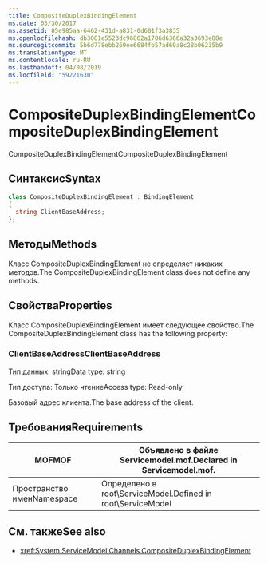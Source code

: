 ```yaml
---
title: CompositeDuplexBindingElement
ms.date: 03/30/2017
ms.assetid: 05e985aa-6462-431d-a831-0d601f3a3835
ms.openlocfilehash: db3081e5523dc96862a1706d6366a32a3693e88e
ms.sourcegitcommit: 5b6d778ebb269ee6684fb57ad69a8c28b06235b9
ms.translationtype: MT
ms.contentlocale: ru-RU
ms.lasthandoff: 04/08/2019
ms.locfileid: "59221630"
---
```

# <a name="compositeduplexbindingelement"></a><span data-ttu-id="8eb96-102">CompositeDuplexBindingElement</span><span class="sxs-lookup"><span data-stu-id="8eb96-102">CompositeDuplexBindingElement</span></span>
<span data-ttu-id="8eb96-103">CompositeDuplexBindingElement</span><span class="sxs-lookup"><span data-stu-id="8eb96-103">CompositeDuplexBindingElement</span></span>  
  
## <a name="syntax"></a><span data-ttu-id="8eb96-104">Синтаксис</span><span class="sxs-lookup"><span data-stu-id="8eb96-104">Syntax</span></span>  
  
```csharp
class CompositeDuplexBindingElement : BindingElement  
{  
  string ClientBaseAddress;  
};  
```  
  
## <a name="methods"></a><span data-ttu-id="8eb96-105">Методы</span><span class="sxs-lookup"><span data-stu-id="8eb96-105">Methods</span></span>  
 <span data-ttu-id="8eb96-106">Класс CompositeDuplexBindingElement не определяет никаких методов.</span><span class="sxs-lookup"><span data-stu-id="8eb96-106">The CompositeDuplexBindingElement class does not define any methods.</span></span>  
  
## <a name="properties"></a><span data-ttu-id="8eb96-107">Свойства</span><span class="sxs-lookup"><span data-stu-id="8eb96-107">Properties</span></span>  
 <span data-ttu-id="8eb96-108">Класс CompositeDuplexBindingElement имеет следующее свойство.</span><span class="sxs-lookup"><span data-stu-id="8eb96-108">The CompositeDuplexBindingElement class has the following property:</span></span>  
  
### <a name="clientbaseaddress"></a><span data-ttu-id="8eb96-109">ClientBaseAddress</span><span class="sxs-lookup"><span data-stu-id="8eb96-109">ClientBaseAddress</span></span>  
 <span data-ttu-id="8eb96-110">Тип данных: string</span><span class="sxs-lookup"><span data-stu-id="8eb96-110">Data type: string</span></span>  
  
 <span data-ttu-id="8eb96-111">Тип доступа: Только чтение</span><span class="sxs-lookup"><span data-stu-id="8eb96-111">Access type: Read-only</span></span>  
  
 <span data-ttu-id="8eb96-112">Базовый адрес клиента.</span><span class="sxs-lookup"><span data-stu-id="8eb96-112">The base address of the client.</span></span>  
  
## <a name="requirements"></a><span data-ttu-id="8eb96-113">Требования</span><span class="sxs-lookup"><span data-stu-id="8eb96-113">Requirements</span></span>  
  
|<span data-ttu-id="8eb96-114">MOF</span><span class="sxs-lookup"><span data-stu-id="8eb96-114">MOF</span></span>|<span data-ttu-id="8eb96-115">Объявлено в файле Servicemodel.mof.</span><span class="sxs-lookup"><span data-stu-id="8eb96-115">Declared in Servicemodel.mof.</span></span>|  
|---------|-----------------------------------|  
|<span data-ttu-id="8eb96-116">Пространство имен</span><span class="sxs-lookup"><span data-stu-id="8eb96-116">Namespace</span></span>|<span data-ttu-id="8eb96-117">Определено в root\ServiceModel.</span><span class="sxs-lookup"><span data-stu-id="8eb96-117">Defined in root\ServiceModel</span></span>|  
  
## <a name="see-also"></a><span data-ttu-id="8eb96-118">См. также</span><span class="sxs-lookup"><span data-stu-id="8eb96-118">See also</span></span>

- <xref:System.ServiceModel.Channels.CompositeDuplexBindingElement>

